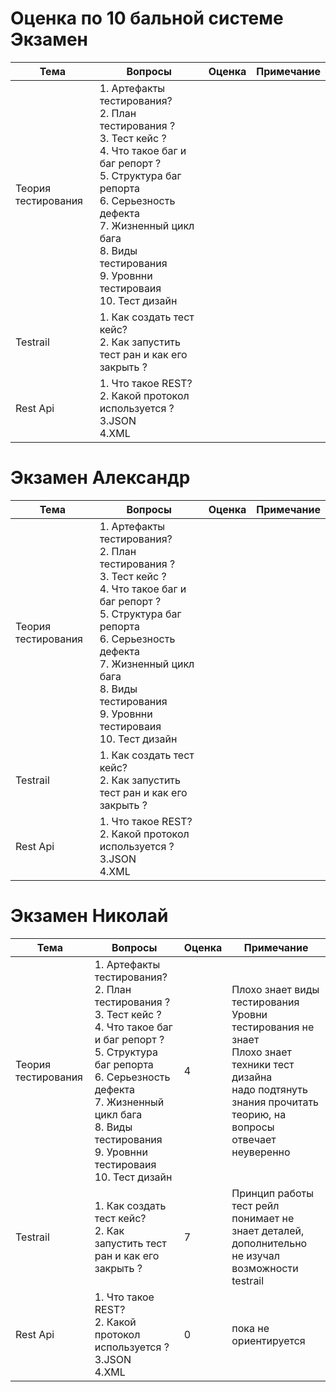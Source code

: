 Оценка по 10 бальной системе
Экзамен
==
| Тема                           | Вопросы                                                                                                                                            | Оценка | Примечание |
|--------------------------------|----------------------------------------------------------------------------------------------------------------------------------------------------|--------|------------|
| Теория тестирования                  | 1. Артефакты тестирования?<br/>2. План тестирования ?<br/>3. Тест кейс ?<br/>4. Что такое баг и баг репорт ?<br/>5. Структура баг репорта<br/>6. Серьезность дефекта <br/>7. Жизненный цикл бага<br/>8. Виды тестирования <br/>9. Уровнни тестироваия <br/>10. Тест дизайн  |        |            |
| Testrail         | 1. Как создать тест кейс?<br/>2. Как запустить тест ран и как его закрыть ?                                                          |        |            |
| Rest Api         | 1. Что такое REST?<br/>2. Какой протокол используется ?<br/>3.JSON<br/>4.XML                                                    |        |            |


Экзамен Александр
==
| Тема                           | Вопросы                                                                                                                                            | Оценка | Примечание |
|--------------------------------|----------------------------------------------------------------------------------------------------------------------------------------------------|--------|------------|
| Теория тестирования                  | 1. Артефакты тестирования?<br/>2. План тестирования ?<br/>3. Тест кейс ?<br/>4. Что такое баг и баг репорт ?<br/>5. Структура баг репорта<br/>6. Серьезность дефекта <br/>7. Жизненный цикл бага<br/>8. Виды тестирования <br/>9. Уровнни тестироваия <br/>10. Тест дизайн  |        |            |
| Testrail         | 1. Как создать тест кейс?<br/>2. Как запустить тест ран и как его закрыть ?                                                          |        |            |
| Rest Api         | 1. Что такое REST?<br/>2. Какой протокол используется ?<br/>3.JSON<br/>4.XML                                                    |        |            |


Экзамен Николай
==
| Тема                           | Вопросы                                                                                                                                            | Оценка | Примечание |
|--------------------------------|----------------------------------------------------------------------------------------------------------------------------------------------------|--------|------------|
| Теория тестирования                  | 1. Артефакты тестирования?<br/>2. План тестирования ?<br/>3. Тест кейс ?<br/>4. Что такое баг и баг репорт ?<br/>5. Структура баг репорта<br/>6. Серьезность дефекта <br/>7. Жизненный цикл бага<br/>8. Виды тестирования <br/>9. Уровнни тестироваия <br/>10. Тест дизайн  |   4     |   Плохо знает виды тестирования<br/>Уровни тестирования не знает<br/>Плохо знает техники тест дизайна<br/>надо подтянуть знания прочитать теорию, на вопросы отвечает неуверенно         |
| Testrail         | 1. Как создать тест кейс?<br/>2. Как запустить тест ран и как его закрыть ?                                                          |   7     |      Принцип работы тест рейл понимает не знает деталей,<br/>дополнительно не изучал возможности testrail      |
| Rest Api         | 1. Что такое REST?<br/>2. Какой протокол используется ?<br/>3.JSON<br/>4.XML                                                    |    0    |    пока не ориентируется        |

